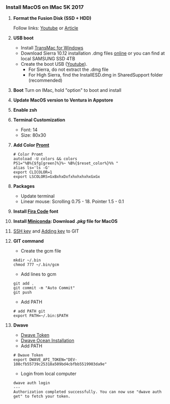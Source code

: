 ### Install MacOS on IMac 5K 2017

1. **Format the Fusion Disk (SSD + HDD)**

   Follow links: [Youtube](https://www.youtube.com/watch?v=kHDiYDO6v2w&ab_channel=N%C4%81gaYanamandala) or [Article](https://www.tech-otaku.com/mac/secure-erasing-mac-fusion-drive/)

2. **USB boot**
   
   - Install [TransMac for Windows](https://www.acutesystems.com/scrtm.htm)
   - Download Sierra 10.12 installation .dmg files [online](https://archive.org/details/macOS-X-images) or you can find at local SAMSUNG SSD 4TB
   - Create the boot USB ([Youtube](https://www.youtube.com/watch?v=TRPF_FZNwko&ab_channel=TechyDruid)).
     - For Sierra, do not extract the .dmg file
     - For High Sierra, find the InstallESD.dmg in SharedSupport folder (recommended)

3. **Boot**
   Turn on IMac, hold "option" to boot and install
4. **Update MacOS version to Ventura in Appstore**
5. **Enable zsh**
6. **Terminal Customization**
   - Font: 14
   - Size: 80x30 
8. **Add Color [Promt](https://stackoverflow.com/questions/689765/how-can-i-change-the-color-of-my-prompt-in-zsh-different-from-normal-text)**
   ```
   # Color Promt
   autoload -U colors && colors
   PS1="%B%{$fg[green]%}%~ %B%{$reset_color%}%% "
   alias ls='ls -G'
   export CLICOLOR=1 
   export LSCOLORS=GxBxhxDxfxhxhxhxhxGxGx
   ```
9. **Packages**
   - Update terminal
   - Linear mouse: Scrolling 0.75 - 18. Pointer 1.5 - 0.1
10. **Install [Fira Code](https://github.com/tonsky/FiraCode?tab=readme-ov-file) font**
11. **Install [Miniconda](https://docs.anaconda.com/miniconda/#quick-command-line-install): Download *.pkg* file for MacOS**
12. [SSH key](https://docs.github.com/en/authentication/connecting-to-github-with-ssh/generating-a-new-ssh-key-and-adding-it-to-the-ssh-agent) and [Adding key](https://docs.github.com/en/authentication/connecting-to-github-with-ssh/adding-a-new-ssh-key-to-your-github-account) to GIT
13. **GIT command**
    - Create the gcm file
    ```
    mkdir ~/.bin
    chmod 777 ~/.bin/gcm
    ```
    - Add lines to gcm
    ```
    git add .
    git commit -m "Auto Commit"
    git push
    ```
    - Add PATH
    ```
    # add PATH git
    export PATH=~/.bin:$PATH
    ```
14. **Dwave**
    - [Dwave Token](https://cloud.dwavesys.com/leap/)
    - [Dwave Ocean Installation](https://docs.ocean.dwavesys.com/en/stable/overview/install.html)
    - Add PATH
    ```
    # Dwave Token
    export DWAVE_API_TOKEN="DEV-108cfb55739c25318a509bd4cbfbb5519903da9e"
    ```
    - Login from local computer
    ```
    dwave auth login
    ---
    Authorization completed successfully. You can now use "dwave auth get" to fetch your token.
    ```

